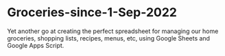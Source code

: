 # Groceries-since-1-Sep-2022
Yet another go at creating the perfect spreadsheet for managing our home groceries, shopping lists, recipes, menus, etc, using Google Sheets and Google Apps Script.
